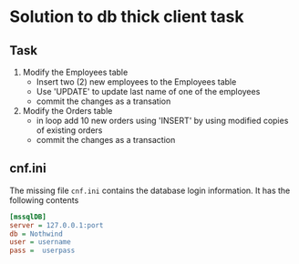 # Solution to db thick client task

## Task 
1. Modify the Employees table
   * Insert two (2) new employees to the Employees table
   * Use 'UPDATE' to update last name of one of the employees
   * commit the changes as a transation
2. Modify the Orders table
   * in loop add 10 new orders using 'INSERT' by using modified copies of existing orders
   * commit the changes as a transaction

## cnf.ini
The missing file ``cnf.ini`` contains the database login information. It has the following contents
```ini
[mssqlDB]
server = 127.0.0.1:port
db = Nothwind
user = username
pass =  userpass
```
